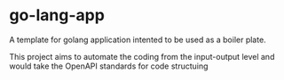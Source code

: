 # go-lang-app
A template for golang application intented to be used as a boiler plate.

This project aims to automate the coding from the input-output level and would take the OpenAPI standards for code structuing

